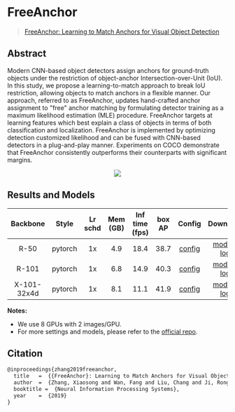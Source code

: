 # FreeAnchor

> [FreeAnchor: Learning to Match Anchors for Visual Object Detection](https://arxiv.org/abs/1909.02466)

<!-- [ALGORITHM] -->

## Abstract

Modern CNN-based object detectors assign anchors for ground-truth objects under the restriction of object-anchor Intersection-over-Unit (IoU). In this study, we propose a learning-to-match approach to break IoU restriction, allowing objects to match anchors in a flexible manner. Our approach, referred to as FreeAnchor, updates hand-crafted anchor assignment to "free" anchor matching by formulating detector training as a maximum likelihood estimation (MLE) procedure. FreeAnchor targets at learning features which best explain a class of objects in terms of both classification and localization. FreeAnchor is implemented by optimizing detection customized likelihood and can be fused with CNN-based detectors in a plug-and-play manner. Experiments on COCO demonstrate that FreeAnchor consistently outperforms their counterparts with significant margins.

<div align=center>
<img src="https://user-images.githubusercontent.com/40661020/143886006-8374bf9b-28af-442e-9abf-eb16562bb7d3.png"/>
</div>

## Results and Models

| Backbone | Style   | Lr schd | Mem (GB) | Inf time (fps) | box AP | Config | Download |
|:--------:|:-------:|:-------:|:--------:|:--------------:|:------:|:------:|:--------:|
| R-50     | pytorch | 1x      | 4.9      | 18.4 | 38.7 | [config](https://github.com/open-mmlab/mmdetection/tree/master/configs/free_anchor/retinanet_free_anchor_r50_fpn_1x_coco.py) | [model](https://download.openmmlab.com/mmdetection/v2.0/free_anchor/retinanet_free_anchor_r50_fpn_1x_coco/retinanet_free_anchor_r50_fpn_1x_coco_20200130-0f67375f.pth) &#124; [log](https://download.openmmlab.com/mmdetection/v2.0/free_anchor/retinanet_free_anchor_r50_fpn_1x_coco/retinanet_free_anchor_r50_fpn_1x_coco_20200130_095625.log.json) |
| R-101       | pytorch | 1x   | 6.8      | 14.9 | 40.3 | [config](https://github.com/open-mmlab/mmdetection/tree/master/configs/free_anchor/retinanet_free_anchor_r101_fpn_1x_coco.py) | [model](https://download.openmmlab.com/mmdetection/v2.0/free_anchor/retinanet_free_anchor_r101_fpn_1x_coco/retinanet_free_anchor_r101_fpn_1x_coco_20200130-358324e6.pth) &#124; [log](https://download.openmmlab.com/mmdetection/v2.0/free_anchor/retinanet_free_anchor_r101_fpn_1x_coco/retinanet_free_anchor_r101_fpn_1x_coco_20200130_100723.log.json) |
| X-101-32x4d | pytorch | 1x   | 8.1      | 11.1 | 41.9 | [config](https://github.com/open-mmlab/mmdetection/tree/master/configs/free_anchor/retinanet_free_anchor_x101_32x4d_fpn_1x_coco.py) | [model](https://download.openmmlab.com/mmdetection/v2.0/free_anchor/retinanet_free_anchor_x101_32x4d_fpn_1x_coco/retinanet_free_anchor_x101_32x4d_fpn_1x_coco_20200130-d4846968.pth) &#124; [log](https://download.openmmlab.com/mmdetection/v2.0/free_anchor/retinanet_free_anchor_x101_32x4d_fpn_1x_coco/retinanet_free_anchor_x101_32x4d_fpn_1x_coco_20200130_095627.log.json) |

**Notes:**

- We use 8 GPUs with 2 images/GPU.
- For more settings and models, please refer to the [official repo](https://github.com/zhangxiaosong18/FreeAnchor).

## Citation

```latex
@inproceedings{zhang2019freeanchor,
  title   =  {{FreeAnchor}: Learning to Match Anchors for Visual Object Detection},
  author  =  {Zhang, Xiaosong and Wan, Fang and Liu, Chang and Ji, Rongrong and Ye, Qixiang},
  booktitle =  {Neural Information Processing Systems},
  year    =  {2019}
}
```
